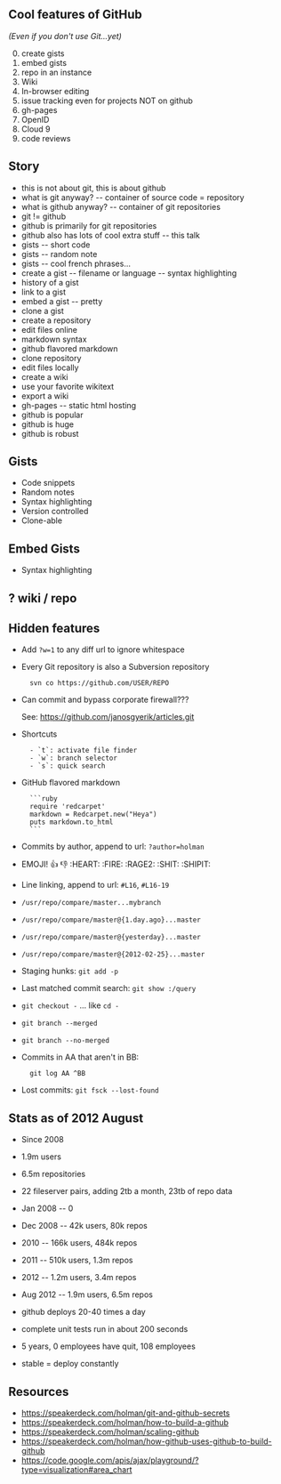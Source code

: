 Cool features of GitHub
-----------------------
*(Even if you don't use Git...yet)*

0. create gists
0. embed gists
0. repo in an instance
0. Wiki
0. In-browser editing
0. issue tracking even for projects NOT on github
0. gh-pages
0. OpenID
0. Cloud 9
0. code reviews


## Story

- this is not about git, this is about github
- what is git anyway? -- container of source code = repository
- what is github anyway? -- container of git repositories
- git != github
- github is primarily for git repositories
- github also has lots of cool extra stuff -- this talk
- gists -- short code
- gists -- random note
- gists -- cool french phrases...
- create a gist -- filename or language -- syntax highlighting
- history of a gist
- link to a gist
- embed a gist -- pretty
- clone a gist
- create a repository
- edit files online
- markdown syntax
- github flavored markdown
- clone repository
- edit files locally
- create a wiki
- use your favorite wikitext
- export a wiki
- gh-pages -- static html hosting
- github is popular
- github is huge
- github is robust


## Gists

- Code snippets
- Random notes
- Syntax highlighting
- Version controlled
- Clone-able


## Embed Gists

- Syntax highlighting


## ? wiki / repo


## Hidden features

- Add `?w=1` to any diff url to ignore whitespace
- Every Git repository is also a Subversion repository

        svn co https://github.com/USER/REPO

- Can commit and bypass corporate firewall???

    See: https://github.com/janosgyerik/articles.git

- Shortcuts

        - `t`: activate file finder
        - `w`: branch selector
        - `s`: quick search

- GitHub flavored markdown

        ```ruby
        require 'redcarpet'
        markdown = Redcarpet.new("Heya")
        puts markdown.to_html
        ```

- Commits by author, append to url: `?author=holman`

- EMOJI! :+1: :-1: :HEART: :FIRE: :RAGE2: :SHIT: :SHIPIT:

- Line linking, append to url: `#L16`, `#L16-19`

- `/usr/repo/compare/master...mybranch`

- `/usr/repo/compare/master@{1.day.ago}...master`

- `/usr/repo/compare/master@{yesterday}...master`

- `/usr/repo/compare/master@{2012-02-25}...master`

- Staging hunks: `git add -p`

- Last matched commit search: `git show :/query`

- `git checkout -` ... like `cd -`

- `git branch --merged`

- `git branch --no-merged`

- Commits in AA that aren't in BB:

        git log AA ^BB

- Lost commits: `git fsck --lost-found`


## Stats as of 2012 August

- Since 2008

- 1.9m users

- 6.5m repositories

- 22 fileserver pairs, adding 2tb a month, 23tb of repo data

- Jan 2008 -- 0

- Dec 2008 -- 42k users, 80k repos

- 2010 -- 166k users, 484k repos

- 2011 -- 510k users, 1.3m repos

- 2012 -- 1.2m users, 3.4m repos

- Aug 2012 -- 1.9m users, 6.5m repos

- github deploys 20-40 times a day

- complete unit tests run in about 200 seconds

- 5 years, 0 employees have quit, 108 employees

- stable = deploy constantly



## Resources

- https://speakerdeck.com/holman/git-and-github-secrets
- https://speakerdeck.com/holman/how-to-build-a-github
- https://speakerdeck.com/holman/scaling-github
- https://speakerdeck.com/holman/how-github-uses-github-to-build-github
- https://code.google.com/apis/ajax/playground/?type=visualization#area_chart

